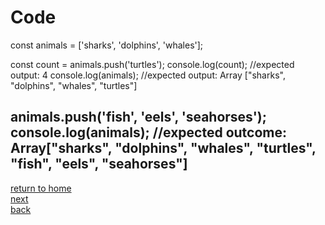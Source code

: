# Code

const animals = ['sharks', 'dolphins', 'whales'];

const count = animals.push('turtles');
    console.log(count);
//expected output: 4
    console.log(animals);
//expected output: Array ["sharks", "dolphins", "whales", "turtles"]

animals.push('fish', 'eels', 'seahorses');
    console.log(animals);
//expected outcome: Array["sharks", "dolphins", "whales", "turtles", "fish", "eels", "seahorses"]
--------------------------------
[return to home](./README.md)  
[next](./hobby.md)  
[back](./recipe.md)  